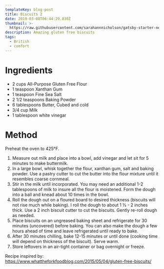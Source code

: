 ```yaml
---
templateKey: blog-post
title: Biscuits 2
date: 2019-03-08T06:44:29.830Z
thumbnail: >-
  https://raw.githubusercontent.com/sarahannnicholson/gatsby-starter-netlify-cms/master/static/img/biscuits_.jpg
description: Amazing gluten free biscuits
tags:
  - British
  - comfort
---
```

# Ingredients

* 2 cups All-Purpose Gluten Free Flour
* 1 teaspoon Xanthan Gum
* 1 teaspoon Fine Sea Salt
* 2 1/2 teaspoons Baking Powder
* 6 tablespoons Butter, Cubed and cold
* 3/4 cup Milk
* 1 tablespoon white vinegar

# Method

Preheat the oven to 425°F.

1. Measure out milk and place into a bowl, add vinegar and let sit for 5 minutes to make buttermilk. 
2. In a large bowl, whisk together the flour, xanthan gum, salt and baking powder. Use a pastry cutter to cut the butter into the flour mixture until it resembles coarse cornmeal.
3. Stir in the milk until incorporated. You may need an additional 1-2 tablespoons of milk to insure all the flour is moistened. Form the dough into a ball and knead about 10 times in the bowl.
4. Roll the dough out on a floured board to desired thickness (biscuits will not rise much while baking). I roll the dough to about 1 ½ - 2 inches thick. Use a 2 inch biscuit cutter to cut the biscuits. Gently re-roll dough as needed.
5. Place biscuits on an ungreased baking sheet and refrigerate for 30 minutes (uncovered) before baking. You can also make the dough a few hours ahead of time and leave refrigerated until ready to bake.
6. After 30 minutes chilling, bake 12-15 minutes or until done (cooking time will depend on thickness of the biscuit). Serve warm.
7. Store leftovers in an air-tight container or bag overnight or freeze.

Recipe inspired by: <https://www.whattheforkfoodblog.com/2015/05/04/gluten-free-biscuits/>
